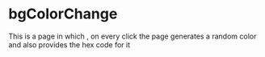 # bgColorChange
This is a page in which , on every click the page generates a random color and also provides the hex code for it
